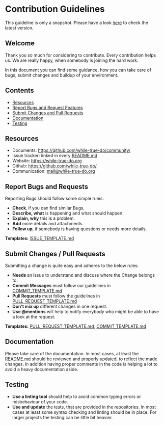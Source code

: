 # Contribution Guidelines

This guideline is only a snapshot. Please have a look [here](https://github.com/while-true-do/community/docs/) to check the latest version.

## Welcome

Thank you so much for considering to contribute. Every contribution helps us. We are really happy, when somebody is joining the hard work.

In this document you can find some guidance, how you can take care of bugs, submit changes and buildup of your environment.

## Contents

-   [Resources](#Resources)
-   [Report Bugs and Request Features](#Report-Bugs-and-Request-Features)
-   [Submit Changes and Pull Requests](#Submit-Changes-and-Pull-Requests)
-   [Documentation](#Documentation)
-   [Testing](#Testing)
  
## Resources

-   Documents: <https://github.com/while-true-do/community/>
-   Issue tracker: linked in every [README.md](../README.md)
-   Website: <https://while-true-do.org>
-   Github: <https://github.com/while-true-do/>
-   Communication: mail@while-true-do.org

## Report Bugs and Requests

Reporting Bugs should follow some simple rules:

-   **Check**, if you can find similar Bugs.
-   **Describe, what** is happening and what should happen.
-   **Explain, why** this is a problem.
-   **Add** more details and attachments.
-   **Follow up**, if somebody is having questions or needs more details.

**Templates:** [ISSUE_TEMPLATE.md](./ISSUE_TEMPLATE.md)

## Submit Changes / Pull Requests

Submitting a change is quite easy and adheres to the below rules:

-   **Needs** an issue to understand and discuss where the Change belongs to.
-   **Commit Messages** must follow our guidelines in [COMMIT_TEMPLATE.md](./COMMIT_TEMPLATE.md)
-   **Pull Requests** must follow the guidelines in [PULL_REQUEST_TEMPLATE.md](./PULL_REQUEST_TEMPLATE.md)
-   **Don't mix up** different changes in one request.
-   **Use @mentions** will help to notify everybody who might be able to have a look at the request.

**Templates:** [PULL_REQUEST_TEMPLATE.md](./PULL_REQUEST_TEMPLATE.md), [COMMIT_TEMPLATE.md](./COMMIT_TEMPLATE.md)

## Documentation

Please take care of the documentation. In most cases, at least the [README.md](../README.md) should be reviewed and properly updated, to reflect the made changes. In addition having proper comments in the code is helping a lot to avoid a heavy documentation aside.

## Testing

-   **Use a linting tool** should help to avoid common typing errors or misbehaviour of your code.
-   **Use and update** the tests, that are provided in the repositories. In most cases at least some syntax checking and linting should be in place. For larger projects the testing can be little bit heavier.
